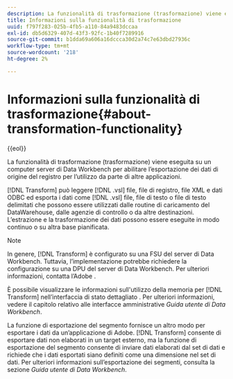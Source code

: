 ```yaml
---
description: La funzionalità di trasformazione (trasformazione) viene eseguita su un computer server di Data Workbench per abilitare l’esportazione dei dati di origine del registro per l’utilizzo da parte di altre applicazioni.
title: Informazioni sulla funzionalità di trasformazione
uuid: f797f283-025b-4fb5-a110-84a9483dccaa
exl-id: db5d6329-407d-43f3-92fc-1b40f7289916
source-git-commit: b1dda69a606a16dccca30d2a74c7e63dbd27936c
workflow-type: tm+mt
source-wordcount: '218'
ht-degree: 2%

---
```


# Informazioni sulla funzionalità di trasformazione{#about-transformation-functionality}

{{eol}}

La funzionalità di trasformazione (trasformazione) viene eseguita su un computer server di Data Workbench per abilitare l’esportazione dei dati di origine del registro per l’utilizzo da parte di altre applicazioni.

[!DNL Transform] può leggere [!DNL .vsl] file, file di registro, file XML e dati ODBC ed esporta i dati come [!DNL .vsl] file, file di testo o file di testo delimitati che possono essere utilizzati dalle routine di caricamento del DataWarehouse, dalle agenzie di controllo o da altre destinazioni. L’estrazione e la trasformazione dei dati possono essere eseguite in modo continuo o su altra base pianificata.

>[!NOTE]
>
>In genere, [!DNL Transform] è configurato su una FSU del server di Data Workbench. Tuttavia, l’implementazione potrebbe richiedere la configurazione su una DPU del server di Data Workbench. Per ulteriori informazioni, contatta l’Adobe .

È possibile visualizzare le informazioni sull&#39;utilizzo della memoria per [!DNL Transform] nell’interfaccia di stato dettagliato . Per ulteriori informazioni, vedere il capitolo relativo alle interfacce amministrative *Guida utente di Data Workbench*.

La funzione di esportazione del segmento fornisce un altro modo per esportare i dati da un’applicazione di Adobe. [!DNL Transform] consente di esportare dati non elaborati in un target esterno, ma la funzione di esportazione del segmento consente di inviare dati elaborati dal set di dati e richiede che i dati esportati siano definiti come una dimensione nel set di dati. Per ulteriori informazioni sull’esportazione dei segmenti, consulta la sezione *Guida utente di Data Workbench*.
